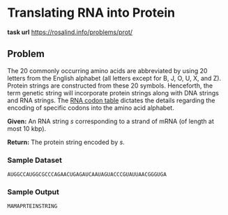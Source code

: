 # Translating RNA into Protein
**task url** https://rosalind.info/problems/prot/

## Problem


The 20 commonly occurring amino acids are abbreviated by using 20 letters from the English alphabet (all letters except for B, J, O, U, X, and Z). Protein strings are constructed from these 20 symbols. Henceforth, the term genetic string will incorporate protein strings along with DNA strings and RNA strings.
The [RNA codon table](https://rosalind.info/glossary/rna-codon-table/) dictates the details regarding the encoding of specific codons into the amino acid alphabet.



**Given:** An RNA string _s_ corresponding to a strand of mRNA (of length at most 10 kbp).

**Return:** The protein string encoded by _s_.

### Sample Dataset
```
AUGGCCAUGGCGCCCAGAACUGAGAUCAAUAGUACCCGUAUUAACGGGUGA
```
### Sample Output

```
MAMAPRTEINSTRING
```